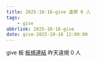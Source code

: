 ```yaml
---
title: 2025-10-16-give 違規 0 人
tags:
    - give
abbrlink: 2025-10-16-give
date: give-2025-10-16 12:00:00
---
```

give 板 [板規連結](https://www.ptt.cc/bbs/give/M.1612495900.A.C32.html)
昨天違規 0 人

